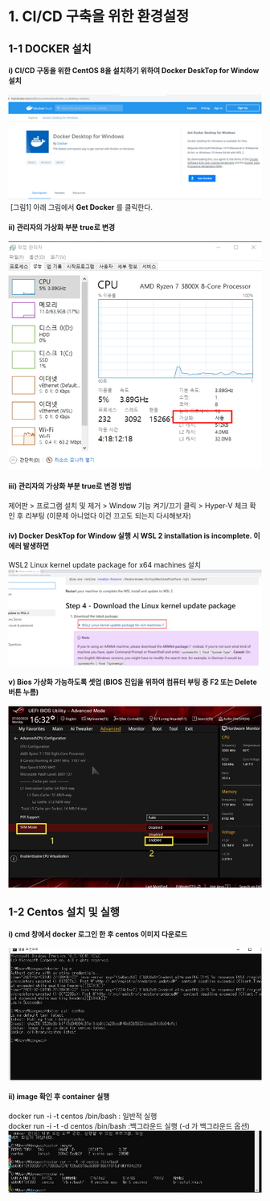 # 1. CI/CD 구축을 위한 환경설정
## 1-1 DOCKER 설치
#### i) CI/CD 구동을 위한 CentOS 8을 설치하기 위하여 __Docker DeskTop for Window__ 설치  
  
![Docker DeskTop Download 받는법](./CI_CD_Images/dockerdesktop.png)
&nbsp;[그림1]&nbsp;아래 그림에서 __Get Docker__ 를 클릭한다.  
  
#### ii) 관리자의 가상화 부분 true로 변경
![작업관리자_가상화](./CI_CD_Images/system_mgt_virtul.png)


#### iii) 관리자의 가상화 부분 true로 변경 방법
  제어판 > 프로그램 설치 및 제거 > Window 기능 켜기/끄기 클릭 > Hyper-V 체크 확인 후 리부팅  (이문제 아니었다 이건 끄고도 되는지 다시해보자)
  
#### iv) Docker DeskTop for Window 실행 시 WSL 2 installation is incomplete. 이 에러 발생하면
  WSL2 Linux kernel update package for x64 machines 설치
![wsl](./CI_CD_Images/wsl.png)

#### v) Bios 가상화 가능하도록 셋업 (BIOS 진입을 위하여 컴퓨터 부팅 중 F2 또는 Delete 버튼 누름) 
![SVMmode](./CI_CD_Images/svm_mode3.png)

## 1-2 Centos 설치 및 실행  
 #### i) cmd 창에서 docker 로그인 한 후 centos 이미지 다운로드
![Docker DeskTop Download 받는법](./CI_CD_Images/docker_centos_image.png)
 #### ii) image 확인 후 container 실행  
 docker run -i -t centos /bin/bash : 일반적 실행  
 docker run -i -t -d centos /bin/bash :백그라운드 실행 (-d 가 백그라운드 옵션)  
![Docker Run](./CI_CD_Images/dockerun.png)

